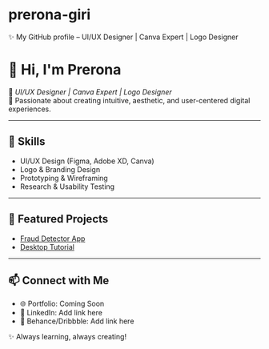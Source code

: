 # prerona-giri
✨ My GitHub profile – UI/UX Designer | Canva Expert | Logo Designer
# 👋 Hi, I'm Prerona  

🌸 *UI/UX Designer | Canva Expert | Logo Designer*  
🎨 Passionate about creating intuitive, aesthetic, and user-centered digital experiences.  

---

## 🚀 Skills  
- UI/UX Design (Figma, Adobe XD, Canva)  
- Logo & Branding Design  
- Prototyping & Wireframing  
- Research & Usability Testing  

---

## 📂 Featured Projects  
- [Fraud Detector App](https://github.com/preronagiri000/fraud-detector-app)  
- [Desktop Tutorial](https://github.com/preronagiri000/desktop-tutorial)  

---

## 📫 Connect with Me  
- 🌐 Portfolio: Coming Soon  
- 💼 LinkedIn: Add link here  
- 🎨 Behance/Dribbble: Add link here  

✨ Always learning, always creating!
